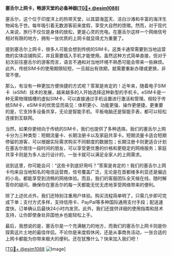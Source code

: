 **塞舌尔上网卡，畅游天堂的必备神器[[TG💪+ @esim1088](https://t.me/s/esim1088)]**

塞舌尔，这个位于印度洋上的热带天堂，以其碧海蓝天、洁白沙滩和丰富的海洋生物闻名于世。每年吸引着无数游客前来度假，享受大自然的馈赠。然而，对于现代人来说，旅行不仅仅是身体的放松，更是心灵的充电。在塞舌尔这样一个网络信号相对有限的地方，拥有一张优质的上网卡就显得尤为重要了。

提到塞舌尔上网卡，很多人可能会想到传统的SIM卡。这类卡通常需要到当地运营商的实体店铺购买，并且需要插入手机才能使用。虽然这种方式简单直接，但对于初次前往塞舌尔的游客而言，语言不通和对当地环境不熟悉可能会带来一些麻烦。此外，传统SIM卡的使用期限较短，一旦超出有效期，就需要重新办理或更换，非常不便。

那么，有没有一种更加方便快捷的方式呢？答案是肯定的！近年来，随着电子SIM卡（eSIM）技术的发展，越来越多的人开始选择这种新型的手机卡。eSIM卡是一种无需物理插槽的虚拟SIM卡，可以直接通过手机设置进行激活和管理。相较于传统SIM卡，eSIM卡的优势显而易见：体积更小、功能更强、操作更便捷。更重要的是，它支持多设备共享，无论是智能手机、平板电脑还是智能手表，都可以轻松连接到互联网。

当然，如果你更倾向于传统的SIM卡，我们也提供了多种选择。我们的塞舌尔上网卡分为三种类型：短期流量卡、长期注册卡以及家庭共享卡。短期流量卡适合短期停留的游客，可以根据实际需求购买不同额度的数据包；长期注册卡则更适合计划在塞舌尔居住一段时间的朋友，可以享受更优惠的价格和更稳定的网络服务；家庭共享卡则是为多人出行设计的，一张卡就可以满足全家人的上网需求。

说到这里，你可能会问：“这些卡到底好用吗？”答案是肯定的！我们的塞舌尔上网卡均来自当地知名的电信运营商，信号覆盖广泛，无论是在首都维多利亚还是偏远的小岛，都能享受到流畅的网络体验。而且，我们的客服团队全天候在线，随时解答你的疑问，确保你在塞舌尔的每一天都能无忧无虑地享受网络带来的便利。

除了上述优点外，我们还特别注重用户体验。购买流程简单明了，只需几步即可完成下单；支付方式多样，支持信用卡、PayPal等多种国际通用支付手段；配送速度快，订单确认后最快24小时内发货。此外，我们还提供详细的使用指南和技术支持，让你即使身处异国他乡也能轻松上手。

最后，我想说的是，塞舌尔是一个充满魅力的地方，而我们的塞舌尔上网卡则是你探索这片土地的最佳伴侣。不论你是来度假休闲，还是从事商务活动，一张合适的上网卡都能为你带来极大的便利。还在犹豫什么？快来加入我们吧！

[[TG💪+ @esim1088](https://t.me/s/esim1088) ![Image](https://i.postimg.cc/4NQfJmqS/Snipaste-2025-05-13-00-14-12.png)]